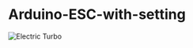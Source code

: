 # Arduino-ESC-with-setting

![Electric Turbo](https://user-images.githubusercontent.com/33513314/106443381-fefcce80-64ae-11eb-8607-045d4311becc.jpg)
